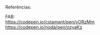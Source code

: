 Referências:  
  
FAB:  
https://codepen.io/cstamant/pen/vORzMm  
https://codepen.io/noda/pen/ozyaKz  